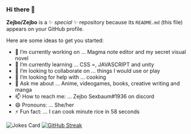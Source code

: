 ### Hi there 👋


**Zejbo/Zejbo** is a ✨ _special_ ✨ repository because its `README.md` (this file) appears on your GitHub profile.

Here are some ideas to get you started:

- 🔭 I’m currently working on ... Magma note editor and my secret visual novel
- 🌱 I’m currently learning ... CSS =, JAVASCRIPT and unity
- 👯 I’m looking to collaborate on ... things I would use or play
- 🤔 I’m looking for help with ... cooking
- 💬 Ask me about ... Anime, videogames, books, creative writing and manga
- 📫 How to reach me: ... Zejbo Sexbaum#1936 on discord
- 😄 Pronouns: ... She/her
- ⚡ Fun fact: ... I can cook minute rice in 58 seconds

![Jokes Card](https://readme-jokes.vercel.app/api)
 [![GitHub Streak](http://github-readme-streak-stats.herokuapp.com?user=Zejbo&theme=dark&date_format=M%20j%5B%2C%20Y%5D&background=DD2727)](https://git.io/streak-stats) 
